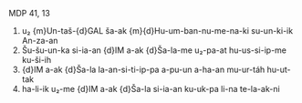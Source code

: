MDP 41, 13
1. u₂ {m}Un-taš-{d}GAL ša-ak {m}{d}Hu-um-ban-nu-me-na-ki su-un-ki-ik An-za-an
2. Šu-šu-un-ka si-ia-an {d}IM a-ak {d}Ša-la-me u₂-pa-at hu-us-si-ip-me ku-ši-ih
3. {d}IM a-ak {d}Ša-la la-an-si-ti-ip-pa a-pu-un a-ha-an mu-ur-táh hu-ut-tak
4. ha-li-ik u₂-me {d}IM a-ak {d}Ša-la si-ia-an ku-uk-pa li-na te-la-ak-ni
